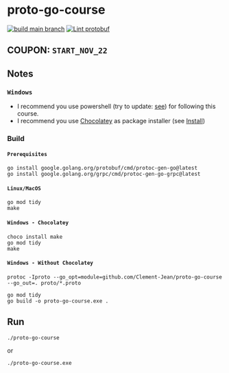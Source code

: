 # proto-go-course

[![build main branch](https://github.com/Clement-Jean/proto-go-course/actions/workflows/build.yml/badge.svg)](https://github.com/Clement-Jean/proto-go-course/actions/workflows/build.yml) [![Lint protobuf](https://github.com/Clement-Jean/proto-go-course/actions/workflows/lint.yml/badge.svg)](https://github.com/Clement-Jean/proto-go-course/actions/workflows/lint.yml)

## COUPON: `START_NOV_22`

## Notes

### `Windows`

- I recommend you use powershell (try to update: [see](https://github.com/PowerShell/PowerShell/releases)) for following this course.
- I recommend you use [Chocolatey](https://chocolatey.org/) as package installer (see [Install](https://chocolatey.org/install))


### Build

#### `Prerequisites`

```shell
go install google.golang.org/protobuf/cmd/protoc-gen-go@latest
go install google.golang.org/grpc/cmd/protoc-gen-go-grpc@latest
```

#### `Linux/MacOS`

```shell
go mod tidy
make
```

#### `Windows - Chocolatey`
```shell
choco install make
go mod tidy
make
```

#### `Windows - Without Chocolatey`

```shell
protoc -Iproto --go_opt=module=github.com/Clement-Jean/proto-go-course --go_out=. proto/*.proto

go mod tidy
go build -o proto-go-course.exe .
```

## Run

```
./proto-go-course
```

or

```
./proto-go-course.exe
```
